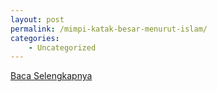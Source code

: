 ```yaml
---
layout: post
permalink: /mimpi-katak-besar-menurut-islam/
categories:
    - Uncategorized
---
```


[Baca Selengkapnya](/03)